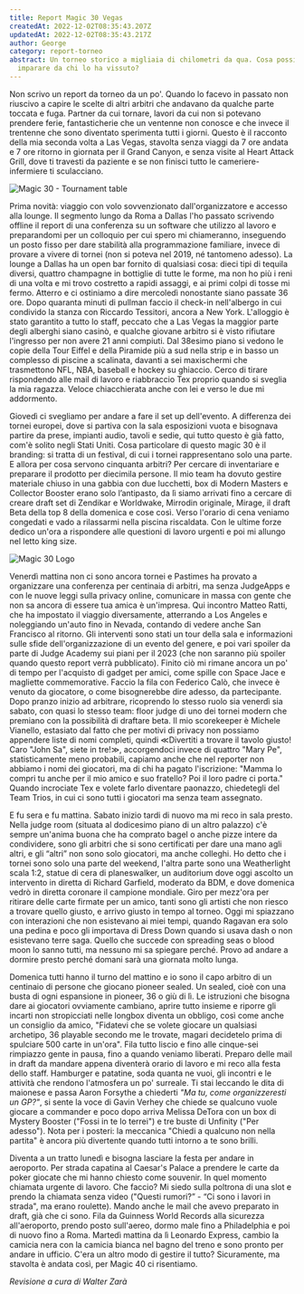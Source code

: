 ```yaml
---
title: Report Magic 30 Vegas
createdAt: 2022-12-02T08:35:43.207Z
updatedAt: 2022-12-02T08:35:43.217Z
author: George
category: report-torneo
abstract: Un torneo storico a migliaia di chilometri da qua. Cosa possiamo
  imparare da chi lo ha vissuto?
---
```

Non scrivo un report da torneo da un po'. Quando lo facevo in passato non riuscivo a capire le scelte di altri arbitri che andavano da qualche parte toccata e fuga. Partner da cui tornare, lavori da cui non si potevano prendere ferie, fantasticherie che un ventenne non conosce e che invece il trentenne che sono diventato sperimenta tutti i giorni. Questo è il racconto della mia seconda volta a Las Vegas, stavolta senza viaggi da 7 ore andata e 7 ore ritorno in giornata per il Grand Canyon, e senza visite al Heart Attack Grill, dove ti travesti da paziente e se non finisci tutto le cameriere-infermiere ti sculacciano.

![Magic 30 - Tournament table](/uploads/magic-30-tables.png)

Prima novità: viaggio con volo sovvenzionato dall'organizzatore e accesso alla lounge. Il segmento lungo da Roma a Dallas l'ho passato scrivendo offline il report di una conferenza su un software che utilizzo al lavoro e preparandomi per un colloquio per cui spero mi chiameranno, inseguendo un posto fisso per dare stabilità alla programmazione familiare, invece di provare a vivere di tornei (non si poteva nel 2019, né tantomeno adesso). La lounge a Dallas ha un open bar fornito di qualsiasi cosa: dieci tipi di tequila diversi, quattro champagne in bottiglie di tutte le forme, ma non ho più i reni di una volta e mi trovo costretto a rapidi assaggi, e ai primi colpi di tosse mi fermo. Atterro e ci ostiniamo a dire mercoledì nonostante siano passate 36 ore. Dopo quaranta minuti di pullman faccio il check-in nell'albergo in cui condivido la stanza con Riccardo Tessitori, ancora a New York. L'alloggio è stato garantito a tutto lo staff, peccato che a Las Vegas la maggior parte degli alberghi siano casinò, e qualche giovane arbitro si è visto rifiutare l'ingresso per non avere 21 anni compiuti. Dal 38esimo piano si vedono le copie della Tour Eiffel e della Piramide più a sud nella strip e in basso un complesso di piscine a scalinata, davanti a sei maxischermi che trasmettono NFL, NBA, baseball e hockey su ghiaccio. Cerco di tirare rispondendo alle mail di lavoro e riabbraccio Tex proprio quando si sveglia la mia ragazza. Veloce chiacchierata anche con lei e verso le due mi addormento.

Giovedì ci svegliamo per andare a fare il set up dell'evento. A differenza dei tornei europei, dove si partiva con la sala esposizioni vuota e bisognava partire da prese, impianti audio, tavoli e sedie, qui tutto questo è già fatto, com'è solito negli Stati Uniti. Cosa particolare di questo magic 30 è il branding: si tratta di un festival, di cui i tornei rappresentano solo una parte. E allora per cosa servono cinquanta arbitri? Per cercare di inventariare e preparare il prodotto per diecimila persone. Il mio team ha dovuto gestire materiale chiuso in una gabbia con due lucchetti, box di Modern Masters e Collector Booster erano solo l’antipasto, da lì siamo arrivati fino a cercare di creare draft set di Zendikar e Worldwake, Mirrodin originale, Mirage, il draft Beta della top 8 della domenica e cose così. Verso l'orario di cena veniamo congedati e vado a rilassarmi nella piscina riscaldata. Con le ultime forze dedico un'ora a rispondere alle questioni di lavoro urgenti e poi mi allungo nel letto king size.

![Magic 30 Logo](/uploads/magic-30-logo.png)

Venerdì mattina non ci sono ancora tornei e Pastimes ha provato a organizzare una conferenza per centinaia di arbitri, ma senza JudgeApps e con le nuove leggi sulla privacy online, comunicare in massa con gente che non sa ancora di essere tua amica è un'impresa. Qui incontro Matteo Ratti, che ha impostato il viaggio diversamente, atterrando a Los Angeles e noleggiando un'auto fino in Nevada, contando di vedere anche San Francisco al ritorno. Gli interventi sono stati un tour della sala e informazioni sulle sfide dell'organizzazione di un evento del genere, e poi vari spoiler da parte di Judge Academy sui piani per il 2023 (che non saranno più spoiler quando questo report verrà pubblicato). Finito ciò mi rimane ancora un po' di tempo per l'acquisto di gadget per amici, come spille con Space Jace e magliette commemorative. Faccio la fila con Federico Calò, che invece è venuto da giocatore, o come bisognerebbe dire adesso, da partecipante. Dopo pranzo inizio ad arbitrare, ricoprendo lo stesso ruolo sia venerdì sia sabato, con quasi lo stesso team: floor judge di uno dei tornei modern che premiano con la possibilità di draftare beta. Il mio scorekeeper è Michele Vianello, estasiato dal fatto che per motivi di privacy non possiamo appendere liste di nomi completi, quindi ≪Divertiti a trovare il tavolo giusto! Caro "John Sa", siete in tre!≫, accorgendoci invece di quattro "Mary Pe", statisticamente meno probabili, capiamo anche che nel reporter non abbiamo i nomi dei giocatori, ma di chi ha pagato l'iscrizione: "Mamma lo compri tu anche per il mio amico e suo fratello? Poi il loro padre ci porta." Quando incrociate Tex e volete farlo diventare paonazzo, chiedetegli del Team Trios, in cui ci sono tutti i giocatori ma senza team assegnato.

E fu sera e fu mattina. Sabato inizio tardi di nuovo ma mi reco in sala presto. Nella judge room (situata al dodicesimo piano di un altro palazzo) c'è sempre un'anima buona che ha comprato bagel o anche pizze intere da condividere, sono gli arbitri che si sono certificati per dare una mano agli altri, e gli “altri” non sono solo giocatori, ma anche colleghi. Ho detto che i tornei sono solo una parte del weekend, l'altra parte sono una Weatherlight scala 1:2, statue di cera di planeswalker, un auditorium dove oggi ascolto un intervento in diretta di Richard Garfield, moderato da BDM, e dove domenica vedrò in diretta coronare il campione mondiale. Giro per mezz'ora per ritirare delle carte firmate per un amico, tanti sono gli artisti che non riesco a trovare quello giusto, e arrivo giusto in tempo al torneo. Oggi mi spiazzano con interazioni che non esistevano ai miei tempi, quando Ragavan era solo una pedina e poco gli importava di Dress Down quando si usava dash o non esistevano terre saga. Quello che succede con spreading seas o blood moon lo sanno tutti, ma nessuno mi sa spiegare perché. Provo ad andare a dormire presto perché domani sarà una giornata molto lunga.

Domenica tutti hanno il turno del mattino e io sono il capo arbitro di un centinaio di persone che giocano pioneer sealed. Un sealed, cioè con una busta di ogni espansione in pioneer, 36 o giù di lì. Le istruzioni che bisogna dare ai giocatori ovviamente cambiano, aprire tutto insieme e riporre gli incarti non stropicciati nelle longbox diventa un obbligo, così come anche un consiglio da amico, "Fidatevi che se volete giocare un qualsiasi archetipo, 36 playable secondo me le trovate, magari decidetelo prima di spulciare 500 carte in un'ora". Fila tutto liscio e fino alle cinque-sei rimpiazzo gente in pausa, fino a quando veniamo liberati. Preparo delle mail in draft da mandare appena diventerà orario di lavoro e mi reco alla festa dello staff. Hamburger e patatine, soda quanta ne vuoi, gli incontri e le attività che rendono l'atmosfera un po' surreale. Ti stai leccando le dita di maionese e passa Aaron Forsythe a chiederti *"Ma tu, come organizzeresti un GP?"*, si sente la voce di Gavin Verhey che chiede se qualcuno vuole giocare a commander e poco dopo arriva Melissa DeTora con un box di Mystery Booster ("Fossi in te lo terrei") e tre buste di Unfinity ("Per adesso"). Nota per i posteri: la meccanica "Chiedi a qualcuno non nella partita" è ancora più divertente quando tutti intorno a te sono brilli.

Diventa a un tratto lunedì e bisogna lasciare la festa per andare in aeroporto. Per strada capatina al Caesar's Palace a prendere le carte da poker giocate che mi hanno chiesto come souvenir. In quel momento chiamata urgente di lavoro. Che faccio? Mi siedo sulla poltrona di una slot e prendo la chiamata senza video ("Questi rumori?” - “Ci sono i lavori in strada", ma erano roulette). Mando anche le mail che avevo preparato in draft, già che ci sono. Fila da Guinness World Records alla sicurezza all'aeroporto, prendo posto sull'aereo, dormo male fino a Philadelphia e poi di nuovo fino a Roma. Martedì mattina da lì Leonardo Express, cambio la camicia nera con la camicia bianca nel bagno del treno e sono pronto per andare in ufficio. C'era un altro modo di gestire il tutto? Sicuramente, ma stavolta è andata così, per Magic 40 ci risentiamo.

*Revisione a cura di Walter Zarà*